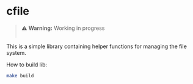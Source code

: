 # cfile 

> ⚠️ **Warning:** Working in progress <br><br>

This is a simple library containing helper functions for managing the file system.

How to build lib:

```sh
make build

```
